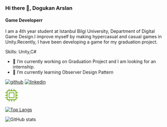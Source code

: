 ### Hi there 👋, Dogukan Arslan
#### Game Developerr
I am a 4th year student at Istanbul Bilgi University, Department of Digital Game Design.I improve myself by making hypercasual and casual games in Unity.Recently, I have been developing a game for my graduation project.


Skills: Unity,C#

- 🔭 I’m currently working on Graduation Project and I am looking for an internship.
- 🌱 I’m currently learning Observer Design Pattern 


[<img src='https://cdn.jsdelivr.net/npm/simple-icons@3.0.1/icons/github.svg' alt='github' height='40'>](https://github.com/noobleNoob4)  [<img src='https://cdn.jsdelivr.net/npm/simple-icons@3.0.1/icons/linkedin.svg' alt='linkedin' height='40'>](https://www.linkedin.com/in/doğukan-arslan-18313029a/)  

<a href='https://docs.github.com/en/developers'><img src='https://raw.githubusercontent.com/acervenky/animated-github-badges/master/assets/devbadge.gif' width='40' height='40'></a> 

[![Top Langs](https://github-readme-stats.vercel.app/api/top-langs/?username=noobleNoob4)](https://github.com/anuraghazra/github-readme-stats)

![GitHub stats](https://github-readme-stats.vercel.app/api?username=noobleNoob4&show_icons=true)  

